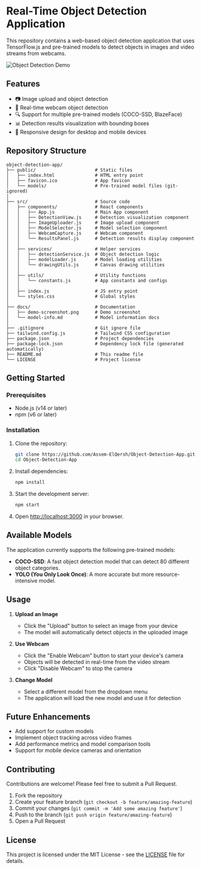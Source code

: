 # Real-Time Object Detection Application

This repository contains a web-based object detection application that uses TensorFlow.js and pre-trained models to detect objects in images and video streams from webcams.

![Object Detection Demo](docs/demo-screenshot.png)

## Features

- 📷 Image upload and object detection
- 🎥 Real-time webcam object detection
- 🔍 Support for multiple pre-trained models (COCO-SSD, BlazeFace)
- 📊 Detection results visualization with bounding boxes
- 📱 Responsive design for desktop and mobile devices

## Repository Structure

```
object-detection-app/
├── public/                      # Static files
│   ├── index.html               # HTML entry point
│   ├── favicon.ico              # App favicon
│   └── models/                  # Pre-trained model files (git-ignored)
│
├── src/                         # Source code
│   ├── components/              # React components
│   │   ├── App.js               # Main App component
│   │   ├── DetectionView.js     # Detection visualization component
│   │   ├── ImageUploader.js     # Image upload component
│   │   ├── ModelSelector.js     # Model selection component
│   │   ├── WebcamCapture.js     # Webcam component
│   │   └── ResultsPanel.js      # Detection results display component
│   │
│   ├── services/                # Helper services
│   │   ├── detectionService.js  # Object detection logic
│   │   ├── modelLoader.js       # Model loading utilities
│   │   └── drawingUtils.js      # Canvas drawing utilities
│   │
│   ├── utils/                   # Utility functions
│   │   └── constants.js         # App constants and configs
│   │
│   ├── index.js                 # JS entry point
│   └── styles.css               # Global styles
│
├── docs/                        # Documentation
│   ├── demo-screenshot.png      # Demo screenshot
│   └── model-info.md            # Model information docs
│
├── .gitignore                   # Git ignore file
├── tailwind.config.js           # Tailwind CSS configuration
├── package.json                 # Project dependencies
├── package-lock.json            # Dependency lock file (generated automatically)
├── README.md                    # This readme file
└── LICENSE                      # Project license
```

## Getting Started

### Prerequisites

- Node.js (v14 or later)
- npm (v6 or later)

### Installation

1. Clone the repository:
   ```bash
   git clone https://github.com/Assem-ElQersh/Object-Detection-App.git
   cd Object-Detection-App
   ```

2. Install dependencies:
   ```bash
   npm install
   ```

3. Start the development server:
   ```bash
   npm start
   ```

4. Open [http://localhost:3000](http://localhost:3000) in your browser.

## Available Models

The application currently supports the following pre-trained models:

- **COCO-SSD**: A fast object detection model that can detect 80 different object categories.
- **YOLO (You Only Look Once)**: A more accurate but more resource-intensive model.

## Usage

1. **Upload an Image**
   - Click the "Upload" button to select an image from your device
   - The model will automatically detect objects in the uploaded image

2. **Use Webcam**
   - Click the "Enable Webcam" button to start your device's camera
   - Objects will be detected in real-time from the video stream
   - Click "Disable Webcam" to stop the camera

3. **Change Model**
   - Select a different model from the dropdown menu
   - The application will load the new model and use it for detection

## Future Enhancements

- Add support for custom models
- Implement object tracking across video frames
- Add performance metrics and model comparison tools
- Support for mobile device cameras and orientation

## Contributing

Contributions are welcome! Please feel free to submit a Pull Request.

1. Fork the repository
2. Create your feature branch (`git checkout -b feature/amazing-feature`)
3. Commit your changes (`git commit -m 'Add some amazing feature'`)
4. Push to the branch (`git push origin feature/amazing-feature`)
5. Open a Pull Request

## License

This project is licensed under the MIT License - see the [LICENSE](https://github.com/Assem-ElQersh/Object-Detection-App/blob/main/LICENSE) file for details.
